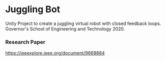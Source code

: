 # Juggling Bot
Unity Project to create a juggling virtual robot with closed feedback loops.
Governor's School of Engineering and Technology 2020.

### Research Paper
https://ieeexplore.ieee.org/document/9668884
